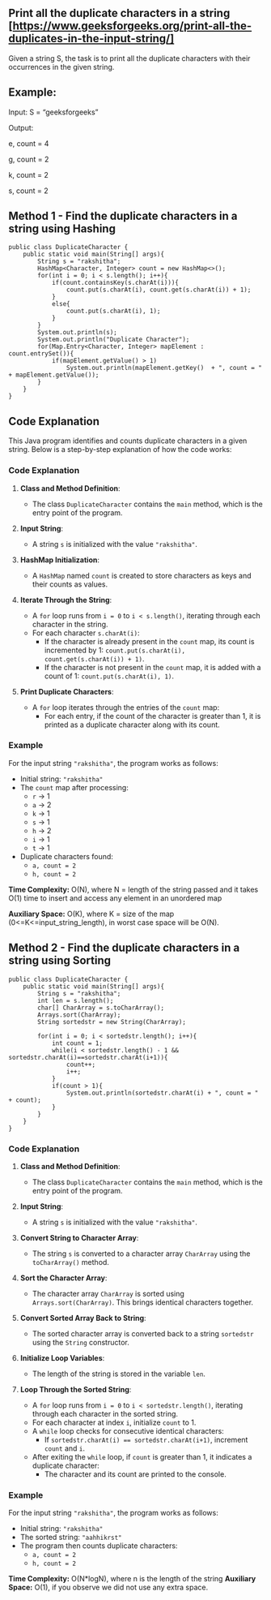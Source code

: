 ## Print all the duplicate characters in a string [https://www.geeksforgeeks.org/print-all-the-duplicates-in-the-input-string/]

Given a string S, the task is to print all the duplicate characters with their occurrences in the given string.

## Example:

Input: S = “geeksforgeeks”

Output:

e, count = 4

g, count = 2

k, count = 2

s, count = 2

## Method 1 - Find the duplicate characters in a string using Hashing

```
public class DuplicateCharacter {
    public static void main(String[] args){
        String s = "rakshitha";
        HashMap<Character, Integer> count = new HashMap<>();
        for(int i = 0; i < s.length(); i++){
            if(count.containsKey(s.charAt(i))){
                count.put(s.charAt(i), count.get(s.charAt(i)) + 1);
            }
            else{
                count.put(s.charAt(i), 1);
            }
        }
        System.out.println(s);
        System.out.println("Duplicate Character");
        for(Map.Entry<Character, Integer> mapElement : count.entrySet()){
            if(mapElement.getValue() > 1)
                System.out.println(mapElement.getKey()  + ", count = " + mapElement.getValue());
        }
    }
}
```

## Code Explanation 

This Java program identifies and counts duplicate characters in a given string. Below is a step-by-step explanation of how the code works:

### Code Explanation

1. **Class and Method Definition**:
    - The class `DuplicateCharacter` contains the `main` method, which is the entry point of the program.

2. **Input String**:
    - A string `s` is initialized with the value `"rakshitha"`.

3. **HashMap Initialization**:
    - A `HashMap` named `count` is created to store characters as keys and their counts as values.

4. **Iterate Through the String**:
    - A `for` loop runs from `i = 0` to `i < s.length()`, iterating through each character in the string.
    - For each character `s.charAt(i)`:
        - If the character is already present in the `count` map, its count is incremented by 1: `count.put(s.charAt(i), count.get(s.charAt(i)) + 1)`.
        - If the character is not present in the `count` map, it is added with a count of 1: `count.put(s.charAt(i), 1)`.

5. **Print Duplicate Characters**:
    - A `for` loop iterates through the entries of the `count` map:
        - For each entry, if the count of the character is greater than 1, it is printed as a duplicate character along with its count.

### Example

For the input string `"rakshitha"`, the program works as follows:
- Initial string: `"rakshitha"`
- The `count` map after processing:
    - `r` -> 1
    - `a` -> 2
    - `k` -> 1
    - `s` -> 1
    - `h` -> 2
    - `i` -> 1
    - `t` -> 1
- Duplicate characters found:
    - `a, count = 2`
    - `h, count = 2`

**Time Complexity:** O(N), where N = length of the string passed and it takes O(1) time to insert and access any element in an unordered map

**Auxiliary Space:** O(K), where K = size of the map (0<=K<=input_string_length), in worst case space will be O(N).

## Method 2 - Find the duplicate characters in a string using Sorting

```
public class DuplicateCharacter {
    public static void main(String[] args){
        String s = "rakshitha";
        int len = s.length();
        char[] CharArray = s.toCharArray();
        Arrays.sort(CharArray);
        String sortedstr = new String(CharArray);

        for(int i = 0; i < sortedstr.length(); i++){
            int count = 1;
            while(i < sortedstr.length() - 1 && sortedstr.charAt(i)==sortedstr.charAt(i+1)){
                count++;
                i++;
            }
            if(count > 1){
                System.out.println(sortedstr.charAt(i) + ", count = " + count);
            }
        }
    }
}
```

### Code Explanation

1. **Class and Method Definition**:
    - The class `DuplicateCharacter` contains the `main` method, which is the entry point of the program.

2. **Input String**:
    - A string `s` is initialized with the value `"rakshitha"`.

3. **Convert String to Character Array**:
    - The string `s` is converted to a character array `CharArray` using the `toCharArray()` method.

4. **Sort the Character Array**:
    - The character array `CharArray` is sorted using `Arrays.sort(CharArray)`. This brings identical characters together.

5. **Convert Sorted Array Back to String**:
    - The sorted character array is converted back to a string `sortedstr` using the `String` constructor.

6. **Initialize Loop Variables**:
    - The length of the string is stored in the variable `len`.

7. **Loop Through the Sorted String**:
    - A `for` loop runs from `i = 0` to `i < sortedstr.length()`, iterating through each character in the sorted string.
    - For each character at index `i`, initialize `count` to 1.
    - A `while` loop checks for consecutive identical characters:
        - If `sortedstr.charAt(i) == sortedstr.charAt(i+1)`, increment `count` and `i`.
    - After exiting the `while` loop, if `count` is greater than 1, it indicates a duplicate character:
        - The character and its count are printed to the console.

### Example

For the input string `"rakshitha"`, the program works as follows:
- Initial string: `"rakshitha"`
- The sorted string: `"aahhikrst"`
- The program then counts duplicate characters:
    - `a, count = 2`
    - `h, count = 2`

**Time Complexity:** O(N*logN), where n is the length of the string 
**Auxiliary Space:** O(1), if you observe we did not use any extra space.
